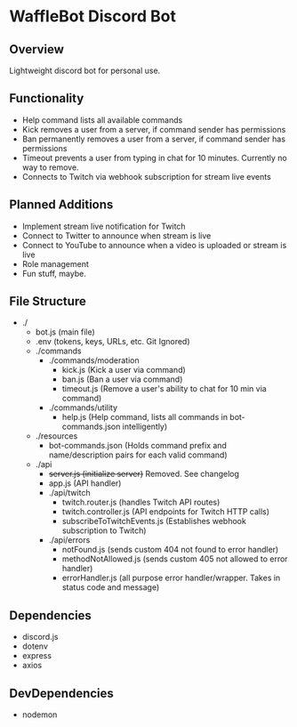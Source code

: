 # WaffleBot Discord Bot
## Overview
Lightweight discord bot for personal use.

## Functionality
- Help command lists all available commands
- Kick removes a user from a server, if command sender has permissions
- Ban permanently removes a user from a server, if command sender has permissions
- Timeout prevents a user from typing in chat for 10 minutes. Currently no way to remove.
- Connects to Twitch via webhook subscription for stream live events

## Planned Additions
- Implement stream live notification for Twitch
- Connect to Twitter to announce when stream is live
- Connect to YouTube to announce when a video is uploaded or stream is live
- Role management
- Fun stuff, maybe.

## File Structure
- ./
    - bot.js (main file)
    - .env (tokens, keys, URLs, etc. Git Ignored)
    - ./commands
        - ./commands/moderation
            - kick.js (Kick a user via command)
            - ban.js (Ban a user via command)
            - timeout.js (Remove a user's ability to chat for 10 min via command)
        - ./commands/utility
            - help.js (Help command, lists all commands in bot-commands.json intelligently)
    - ./resources
        - bot-commands.json (Holds command prefix and name/description pairs for each valid command)
    - ./api
        - ~~server.js (initialize server)~~ Removed. See changelog
        - app.js (API handler)
        - ./api/twitch
            - twitch.router.js (handles Twitch API routes)
            - twitch.controller.js (API endpoints for Twitch HTTP calls)
            - subscribeToTwitchEvents.js (Establishes webhook subscription to Twitch)
        - ./api/errors
            - notFound.js (sends custom 404 not found to error handler)
            - methodNotAllowed.js (sends custom 405 not allowed to error handler)
            - errorHandler.js (all purpose error handler/wrapper. Takes in status code and message)

## Dependencies
- discord.js
- dotenv
- express
- axios

## DevDependencies
- nodemon